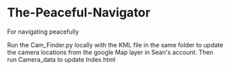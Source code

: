 # The-Peaceful-Navigator
For navigating peacefully


Run the Cam_Finder.py locally with the KML file in the same folder to update the camera locations from the google Map layer in Sean's account. Then run Camera_data to update Index.html
